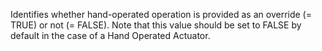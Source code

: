 Identifies whether hand-operated operation is provided as an override (= TRUE) or not (= FALSE). Note that this value should be set to FALSE by default in the case of a Hand Operated Actuator.